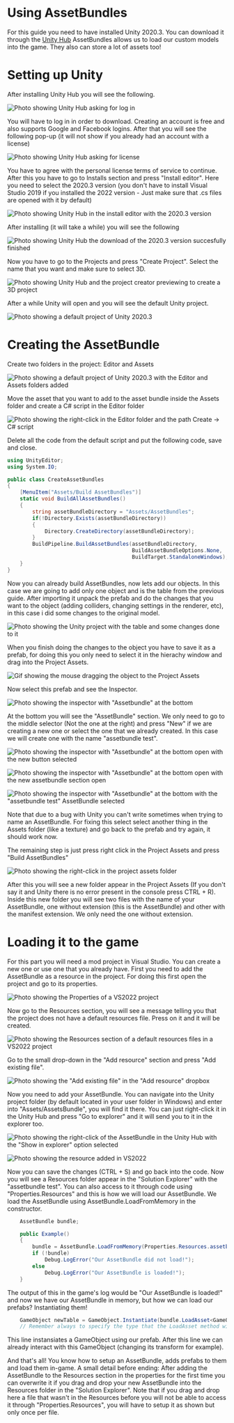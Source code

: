 <h1 class="white" >Using AssetBundles</h1>

For this guide you need to have installed Unity 2020.3. You can download it through the [Unity Hub](https://unity.com/download)
AssetBundles allows us to load our custom models into the game. They also can store a lot of assets too!

<h1 class="white" >Setting up Unity</h1>

After installing Unity Hub you will see the following.

![Photo showing Unity Hub asking for log in](../images/assetbundles/Untitled.png)

You will have to log in in order to download. Creating an account is free and also supports Google and Facebook logins. After that you will see the following pop-up (it will not show if you already had an account with a license)

![Photo showing Unity Hub asking for license](../images/assetbundles/Untitled2.png)

You have to agree with the personal license terms of service to continue. After this you have to go to Installs section and press "Install editor". Here you need to select the 2020.3 version (you don't have to install Visual Studio 2019 if you installed the 2022 version - Just make sure that .cs files are opened with it by default)

![Photo showing Unity Hub in the install editor with the 2020.3 version](../images/assetbundles/Untitled4.png)

After installing (it will take a while) you will see the following

![Photo showing Unity Hub the download of the 2020.3 version succesfully finished](../images/assetbundles/Untitled5.png)

Now you have to go to the Projects and press "Create Project". Select the name that you want and make sure to select 3D.

![Photo showing Unity Hub and the project creator previewing to create a 3D project](../images/assetbundles/Untitled6.png)

After a while Unity will open and you will see the default Unity project.

![Photo showing a default project of Unity 2020.3](../images/assetbundles/Untitled7.png)

<h1 class="white" >Creating the AssetBundle</h1>

Create two folders in the project: Editor and Assets

![Photo showing a default project of Unity 2020.3 with the Editor and Assets folders added](../images/assetbundles/Untitled8.png)

Move the asset that you want to add to the asset bundle inside the Assets folder and create a C# script in the Editor folder

![Photo showing the right-click in the Editor folder and the path Create -> C# script](../images/assetbundles/Untitled9.png)

Delete all the code from the default script and put the following code, save and close.
```cs
using UnityEditor;
using System.IO;

public class CreateAssetBundles
{
    [MenuItem("Assets/Build AssetBundles")]
    static void BuildAllAssetBundles()
    {
        string assetBundleDirectory = "Assets/AssetBundles";
        if(!Directory.Exists(assetBundleDirectory))
        {
            Directory.CreateDirectory(assetBundleDirectory);
        }
        BuildPipeline.BuildAssetBundles(assetBundleDirectory, 
                                        BuildAssetBundleOptions.None, 
                                        BuildTarget.StandaloneWindows);
    }
}
```

Now you can already build AssetBundles, now lets add our objects. In this case we are going to add only one object and is the table from the previous guide.
After importing it unpack the prefab and do the changes that you want to the object (adding colliders, changing settings in the renderer, etc), in this case i did some changes to the original model.

![Photo showing the Unity project with the table and some changes done to it](../images/assetbundles/Untitled10.png)

When you finish doing the changes to the object you have to save it as a prefab, for doing this you only need to select it in the hierachy window and drag into the Project Assets.

![Gif showing the mouse dragging the object to the Project Assets](../images/assetbundles/Untitled.gif)

Now select this prefab and see the Inspector.

![Photo showing the inspector with "Assetbundle" at the bottom](../images/assetbundles/Untitled11.png)

At the bottom you will see the "AssetBundle" section. We only need to go to the middle selector (Not the one at the right) and press "New" if we are creating a new one or select the one that we already created. In this case we will create one with the name "assetbundle test".

![Photo showing the inspector with "Assetbundle" at the bottom open with the new button selected](../images/assetbundles/Untitled12.png)

![Photo showing the inspector with "Assetbundle" at the bottom open with the new assetbundle section open](../images/assetbundles/Untitled13.png)

![Photo showing the inspector with "Assetbundle" at the bottom with the "assetbundle test" AssetBundle selected](../images/assetbundles/Untitled14.png)

Note that due to a bug with Unity you can't write sometimes when trying to name an AssetBundle. For fixing this select select another thing in the Assets folder (like a texture) and go back to the prefab and try again, it should work now.

The remaining step is just press right click in the Project Assets and press "Build AssetBundles"

![Photo showing the right-click in the project assets folder](../images/assetbundles/Untitled15.png)

After this you will see a new folder appear in the Project Assets (If you don't say it and Unity there is no error present in the console press CTRL + R).
Inside this new folder you will see two files with the name of your AssetBundle, one without extension (this is the AssetBundle) and other with the manifest extension. We only need the one without extension. 

<h1 class="white" >Loading it to the game</h1>

For this part you will need a mod project in Visual Studio. You can create a new one or use one that you already have. First you need to add the AssetBundle as a resource in the project. For doing this first open the project and go to its properties.

![Photo showing the Properties of a VS2022 project](../images/assetbundles/Untitled16.png)

Now go to the Resources section, you will see a message telling you that the project does not have a default resources file. Press on it and it will be created.

![Photo showing the Resources section of a default resources files in a VS2022 project](../images/assetbundles/Untitled17.png)

Go to the small drop-down in the "Add resource" section and press "Add existing file".

![Photo showing the "Add existing file" in the "Add resource" dropbox](../images/assetbundles/Untitled18.png)

Now you need to add your AssetBundle. You can navigate into the Unity project folder (by default located in your user folder in Windows) and enter into "Assets/AssetsBundle", you will find it there. You can just right-click it in the Unity Hub and press "Go to explorer" and it will send you to it in the explorer too.

![Photo showing the right-click of the AssetBundle in the Unity Hub with the "Show in explorer" option selected](../images/assetbundles/Untitled19.png)

![Photo showing the resource added in VS2022](../images/assetbundles/Untitled20.png)

Now you can save the changes (CTRL + S) and go back into the code. Now you will see a Resources folder appear in the "Solution Explorer" with the "assetbundle test". You can also access to it through code using "Properties.Resources" and this is how we will load our AssetBundle. We load the AssetBundle using AssetBundle.LoadFromMemory in the constructor.

```cs
    AssetBundle bundle;

    public Example()
    {
        bundle = AssetBundle.LoadFromMemory(Properties.Resources.assetbundle_test);
        if (!bundle)
            Debug.LogError("Our AssetBundle did not load!");
        else
            Debug.LogError("Our AssetBundle is loaded!");
    }
```

The output of this in the game's log would be "Our AssetBundle is loaded!" and now we have our AssetBundle in memory, but how we can load our prefabs? Instantiating them!

```cs
    GameObject newTable = GameObject.Instantiate(bundle.LoadAsset<GameObject>("Table")); // Table represents the name of the prefab that we want to instantiate
    // Remember always to specify the type that the LoadAsset method will return (A GameObject in this case, represented in the <>)
```

This line instansiates a GameObject using our prefab. After this line we can already interact with this GameObject (changing its transform for example).

And that's all! You know how to setup an AssetBundle, adds prefabs to them and load them in-game.
A small detail before ending: After adding the AssetBundle to the Resources section in the properties for the first time you can overwrite it if you drag and drop your new AssetBundle into the Resources folder in the "Solution Explorer". Note that if you drag and drop here a file that wasn't in the Resources before you will not be able to access it through "Properties.Resources", you will have to setup it as shown but only once per file.